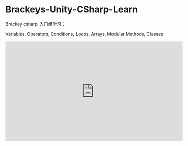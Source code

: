 # Brackeys-Unity-CSharp-Learn
Brackey csharp 入门级学习：

Variables, Operators, Conditions, Loops, Arrays, Modular Methods, Classes

<iframe width="560" height="315" src="https://www.youtube.com/embed/N775KsWQVkw?si=9Q-p99iMCc9IMyfL" title="YouTube video player" frameborder="0" allow="accelerometer; autoplay; clipboard-write; encrypted-media; gyroscope; picture-in-picture; web-share" referrerpolicy="strict-origin-when-cross-origin" allowfullscreen></iframe>
